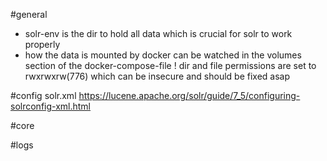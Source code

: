 #general
- solr-env is the dir to hold all data which is crucial for solr to work properly
- how the data is mounted by docker can be watched in the volumes section of the docker-compose-file
! dir and file permissions are set to rwxrwxrw(776) which can be insecure and should be fixed asap 

#config
solr.xml
https://lucene.apache.org/solr/guide/7_5/configuring-solrconfig-xml.html

#core

#logs